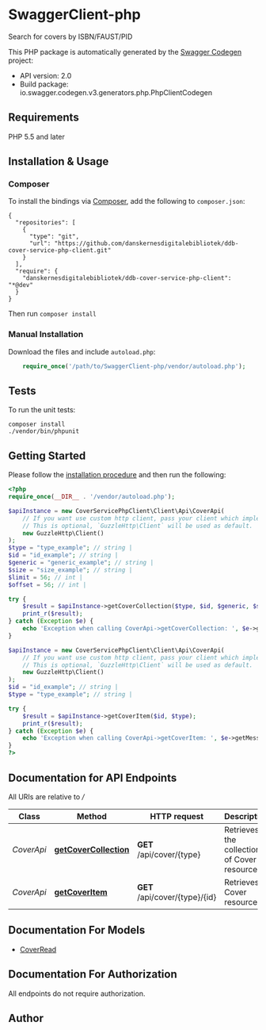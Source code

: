 # SwaggerClient-php
Search for covers by ISBN/FAUST/PID

This PHP package is automatically generated by the [Swagger Codegen](https://github.com/swagger-api/swagger-codegen) project:

- API version: 2.0
- Build package: io.swagger.codegen.v3.generators.php.PhpClientCodegen

## Requirements

PHP 5.5 and later

## Installation & Usage
### Composer

To install the bindings via [Composer](http://getcomposer.org/), add the following to `composer.json`:

```
{
  "repositories": [
    {
      "type": "git",
      "url": "https://github.com/danskernesdigitalebibliotek/ddb-cover-service-php-client.git"
    }
  ],
  "require": {
    "danskernesdigitalebibliotek/ddb-cover-service-php-client": "*@dev"
  }
}
```

Then run `composer install`

### Manual Installation

Download the files and include `autoload.php`:

```php
    require_once('/path/to/SwaggerClient-php/vendor/autoload.php');
```

## Tests

To run the unit tests:

```
composer install
./vendor/bin/phpunit
```

## Getting Started

Please follow the [installation procedure](#installation--usage) and then run the following:

```php
<?php
require_once(__DIR__ . '/vendor/autoload.php');

$apiInstance = new CoverServicePhpClient\Client\Api\CoverApi(
    // If you want use custom http client, pass your client which implements `GuzzleHttp\ClientInterface`.
    // This is optional, `GuzzleHttp\Client` will be used as default.
    new GuzzleHttp\Client()
);
$type = "type_example"; // string |
$id = "id_example"; // string |
$generic = "generic_example"; // string |
$size = "size_example"; // string |
$limit = 56; // int |
$offset = 56; // int |

try {
    $result = $apiInstance->getCoverCollection($type, $id, $generic, $size, $limit, $offset);
    print_r($result);
} catch (Exception $e) {
    echo 'Exception when calling CoverApi->getCoverCollection: ', $e->getMessage(), PHP_EOL;
}

$apiInstance = new CoverServicePhpClient\Client\Api\CoverApi(
    // If you want use custom http client, pass your client which implements `GuzzleHttp\ClientInterface`.
    // This is optional, `GuzzleHttp\Client` will be used as default.
    new GuzzleHttp\Client()
);
$id = "id_example"; // string |
$type = "type_example"; // string |

try {
    $result = $apiInstance->getCoverItem($id, $type);
    print_r($result);
} catch (Exception $e) {
    echo 'Exception when calling CoverApi->getCoverItem: ', $e->getMessage(), PHP_EOL;
}
?>
```

## Documentation for API Endpoints

All URIs are relative to */*

Class | Method | HTTP request | Description
------------ | ------------- | ------------- | -------------
*CoverApi* | [**getCoverCollection**](docs/Api/CoverApi.md#getcovercollection) | **GET** /api/cover/{type} | Retrieves the collection of Cover resources.
*CoverApi* | [**getCoverItem**](docs/Api/CoverApi.md#getcoveritem) | **GET** /api/cover/{type}/{id} | Retrieves a Cover resource.

## Documentation For Models

 - [CoverRead](docs/Model/CoverRead.md)

## Documentation For Authorization

 All endpoints do not require authorization.


## Author



